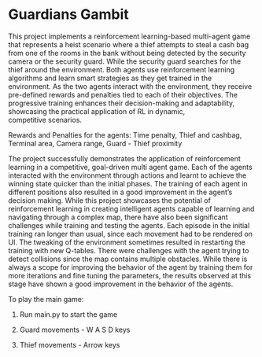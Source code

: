# Guardians Gambit
This project implements a reinforcement learning-based multi-agent game that represents a heist scenario where a thief attempts to steal a cash bag from one of the rooms in the bank without being detected by the security camera or the security guard. While the security guard searches for the thief around the environment. Both agents use reinforcement learning algorithms and learn smart strategies as they get trained in the environment. As the two agents interact with the environment, they receive pre-defined rewards and penalties tied to each of their objectives. The progressive training enhances their decision-making and adaptability, showcasing the practical application of RL in dynamic, competitive scenarios.

Rewards and Penalties for the agents: Time penalty, Thief and cashbag, Terminal area, Camera range, Guard - Thief proximity 

The project successfully demonstrates the application of reinforcement learning in a competitive, goal-driven multi agent game. Each of the agents interacted with the environment through actions and learnt to achieve the winning state quicker than the initial phases. The training of each agent in different positions also resulted in a good improvement in the agent’s decision making. While this project showcases the potential of reinforcement learning in creating intelligent agents capable of learning and navigating through a complex map, there have also been significant challenges while training and testing the agents. Each
episode in the initial training ran longer than usual, since each movement had to be rendered on UI. The tweaking of the environment sometimes resulted in restarting the training with new Q-tables. There were challenges with the agent trying to detect collisions since the map contains multiple obstacles. While there is always a scope for improving the behavior of the agent by training them for more iterations and fine tuning the parameters, the results observed at this stage have shown a good improvement in the behavior of the agents.

To play the main game:

1. Run main.py to start the game

2. Guard movements - W A S D keys

3. Thief movements - Arrow keys
